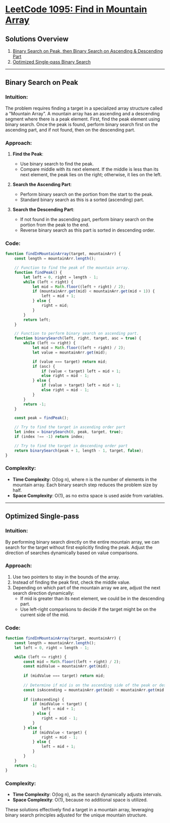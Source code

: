 # [LeetCode 1095: Find in Mountain Array](https://leetcode.com/problems/find-in-mountain-array/)

## Solutions Overview
1. [Binary Search on Peak, then Binary Search on Ascending & Descending Part](#binary-search-on-peak)
2. [Optimized Single-pass Binary Search](#optimized-single-pass)

---

## Binary Search on Peak

### Intuition:
The problem requires finding a target in a specialized array structure called a "Mountain Array". A mountain array has an ascending and a descending segment where there is a peak element. First, find the peak element using binary search. Once the peak is found, perform binary search first on the ascending part, and if not found, then on the descending part.

### Approach:
1. **Find the Peak**:
   - Use binary search to find the peak.
   - Compare middle with its next element. If the middle is less than its next element, the peak lies on the right; otherwise, it lies on the left.

2. **Search the Ascending Part**:
   - Perform binary search on the portion from the start to the peak.
   - Standard binary search as this is a sorted (ascending) part.

3. **Search the Descending Part**:
   - If not found in the ascending part, perform binary search on the portion from the peak to the end.
   - Reverse binary search as this part is sorted in descending order.

### Code:
```javascript
function findInMountainArray(target, mountainArr) {
    const length = mountainArr.length();

    // Function to find the peak of the mountain array.
    function findPeak() {
        let left = 0, right = length - 1;
        while (left < right) {
            let mid = Math.floor((left + right) / 2);
            if (mountainArr.get(mid) < mountainArr.get(mid + 1)) {
                left = mid + 1;
            } else {
                right = mid;
            }
        }
        return left;
    }

    // Function to perform binary search on ascending part.
    function binarySearch(left, right, target, asc = true) {
        while (left <= right) {
            let mid = Math.floor((left + right) / 2);
            let value = mountainArr.get(mid);

            if (value === target) return mid;
            if (asc) {
                if (value < target) left = mid + 1;
                else right = mid - 1;
            } else {
                if (value > target) left = mid + 1;
                else right = mid - 1;
            }
        }
        return -1;
    }

    const peak = findPeak();

    // Try to find the target in ascending order part
    let index = binarySearch(0, peak, target, true);
    if (index !== -1) return index;

    // Try to find the target in descending order part
    return binarySearch(peak + 1, length - 1, target, false);
}

```

### Complexity:
- **Time Complexity**: O(log n), where n is the number of elements in the mountain array. Each binary search step reduces the problem size by half.
- **Space Complexity**: O(1), as no extra space is used aside from variables.

---

## Optimized Single-pass

### Intuition:
By performing binary search directly on the entire mountain array, we can search for the target without first explicitly finding the peak. Adjust the direction of searches dynamically based on value comparisons.

### Approach:
1. Use two pointers to stay in the bounds of the array.
2. Instead of finding the peak first, check the middle value.
3. Depending on which part of the mountain array we are, adjust the next search direction dynamically:
   - If mid is greater than its next element, we could be in the descending part.
   - Use left-right comparisons to decide if the target might be on the current side of the mid.

### Code:
```javascript
function findInMountainArray(target, mountainArr) {
    const length = mountainArr.length();
    let left = 0, right = length - 1;

    while (left <= right) {
        const mid = Math.floor((left + right) / 2);
        const midValue = mountainArr.get(mid);
        
        if (midValue === target) return mid;
        
        // Determine if mid is on the ascending side of the peak or descending
        const isAscending = mountainArr.get(mid) < mountainArr.get(mid + 1);
        
        if (isAscending) {
            if (midValue < target) {
                left = mid + 1;
            } else {
                right = mid - 1;
            }
        } else {
            if (midValue < target) {
                right = mid - 1;
            } else {
                left = mid + 1;
            }
        }
    }
    return -1;
}
```

### Complexity:
- **Time Complexity**: O(log n), as the search dynamically adjusts intervals.
- **Space Complexity**: O(1), because no additional space is utilized.

These solutions effectively find a target in a mountain array, leveraging binary search principles adjusted for the unique mountain structure.

